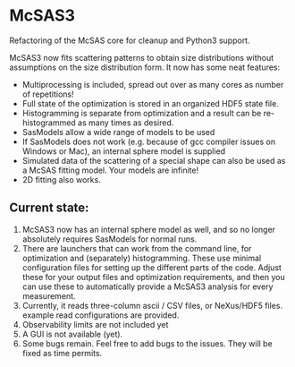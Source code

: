# McSAS3

Refactoring of the McSAS core for cleanup and Python3 support. 

McSAS3 now fits scattering patterns to obtain size distributions without assumptions on the size distribution form. It now has some neat features:
  - Multiprocessing is included, spread out over as many cores as number of repetitions!
  - Full state of the optimization is stored in an organized HDF5 state file. 
  - Histogramming is separate from optimization and a result can be re-histogrammed as many times as desired.
  - SasModels allow a wide range of models to be used
  - If SasModels does not work (e.g. because of gcc compiler issues on Windows or Mac), an internal sphere model is supplied
  - Simulated data of the scattering of a special shape can also be used as a McSAS fitting model. Your models are infinite!
  - 2D fitting also works. 

## Current state:
  1. McSAS3 now has an internal sphere model as well, and so no longer absolutely requires SasModels for normal runs. 
  2. There are launchers that can work from the command line, for optimization and (separately) histogramming. These use minimal configuration files for setting up the different parts of the code. Adjust these for your output files and optimization requirements, and then you can use these to automatically provide a McSAS3 analysis for every measurement. 
  3. Currently, it reads three-column ascii / CSV files, or NeXus/HDF5 files. example read configurations are provided. 
  4. Observability limits are not included yet
  5. A GUI is not available (yet). 
  6. Some bugs remain. Feel free to add bugs to the issues. They will be fixed as time permits. 

